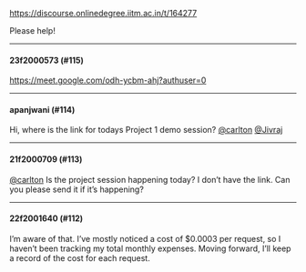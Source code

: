 https://discourse.onlinedegree.iitm.ac.in/t/164277

Please help!</p><hr>

<h4>23f2000573 (#115)</h4>
<p><a class="onebox" href="https://meet.google.com/odh-ycbm-ahj?authuser=0" rel="noopener nofollow ugc" target="_blank">https://meet.google.com/odh-ycbm-ahj?authuser=0</a></p><hr>

<h4>apanjwani (#114)</h4>
<p>Hi, where is the link for todays Project 1 demo session? <a class="mention" href="/u/carlton">@carlton</a> <a class="mention" href="/u/jivraj">@Jivraj</a></p><hr>

<h4>21f2000709 (#113)</h4>
<p><a class="mention" href="/u/carlton">@carlton</a> Is the project session happening today? I don’t have the link. Can you please send it if it’s happening?</p><hr>

<h4>22f2001640 (#112)</h4>
<p>I’m aware of that. I’ve mostly noticed a cost of $0.0003 per request, so I haven’t been tracking my total monthly expenses. Moving forward, I’ll keep a record of the cost for each request.
